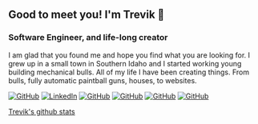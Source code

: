 ## Good to meet you! I'm Trevik 👋  
### Software Engineer, and life-long creator    
  
I am glad that you found me and hope you find what you are looking for. I grew up in a small town in Southern Idaho and I started working young building mechanical bulls. All of my life I have been creating things. From bulls, fully automatic paintball guns, houses, to websites.   

[![GitHub](https://img.shields.io/badge/GitHub-Launchpaddy-black)](https://github.com/launchpaddy)
[![LinkedIn](https://img.shields.io/badge/Linkedin-Trevik_Peterson-blue)](https://www.linkedin.com/in/trevik-peterson/)
[![GitHub](https://img.shields.io/badge/FreeCodeCamp-Launchpaddy-red)](https://www.freecodecamp.org/trevik-peterson)
[![GitHub](https://img.shields.io/badge/repl.it-Launchpaddy-white)](https://repl.it/@Launchpaddy)
[![GitHub](https://img.shields.io/badge/Website-PetersonPups-orange)](http://petersonpups.herokuapp.com/)
[![GitHub](https://img.shields.io/badge/Handshake-Trevik_peterson-purple)](https://app.joinhandshake.com/users/12597339)  

<!-- [![Top Langs](https://github-readme-stats.vercel.app/api/?username=trevik-peterson&theme=radical)](https://github.com/trevik-peterson/github-readme-stats) -->
[Trevik's github stats](https://github-readme-stats.vercel.app/api?username=trevik-peterson&show_icons=true&icon_color=805AD5&text_color=718096&bg_color=ffffff00&hide_title=true&include_all_commits=true&count_private=true&hide_border=true)


<!--
**Launchpaddy/Launchpaddy** is a ✨ _special_ ✨ repository because its `README.md` (this file) appears on your GitHub profile.

Here are some ideas to get you started:

- 🔭 I’m currently working on ...
- 🌱 I’m currently learning ...
- 👯 I’m looking to collaborate on ...
- 🤔 I’m looking for help with ...
- 💬 Ask me about ...
- 📫 How to reach me: ...
- 😄 Pronouns: ...
- ⚡ Fun fact: ...
-->

